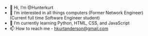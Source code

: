 - 👋 Hi, I’m @Hunterkurt
- 👀 I’m interested in all things computers (Former Network Engineer) (Current full time Software Engineer student)
- 🌱 I’m currently learning Python, HTML, CSS, and JavaScript
- 📫 How to reach me - hkurtanderson@gmail.com
<!---
Hunterkurt/Hunterkurt is a ✨ special ✨ repository because its `README.md` (this file) appears on your GitHub profile.
You can click the Preview link to take a look at your changes.
--->
